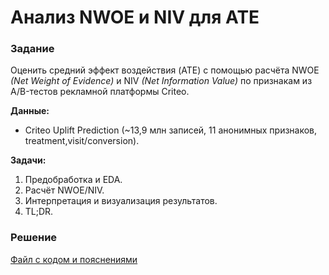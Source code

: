 # Анализ NWOE и NIV для ATE

### Задание
Оценить средний эффект воздействия (ATE) с помощью расчёта NWOE _(Net Weight of Evidence)_ и NIV _(Net Information Value)_ по признакам из A/B-тестов рекламной платформы Criteo.

__Данные:__
- Criteo Uplift Prediction (~13,9 млн записей, 11 анонимных признаков, treatment,visit/conversion).

__Задачи:__
1. Предобработка и EDA.
2. Расчёт NWOE/NIV.
3. Интерпретация и визуализация результатов.
4. TL;DR.

### Решение
[Файл с кодом и пояснениями](/Projects/10_Test_tasks/Task_09/Solution.ipynb)
